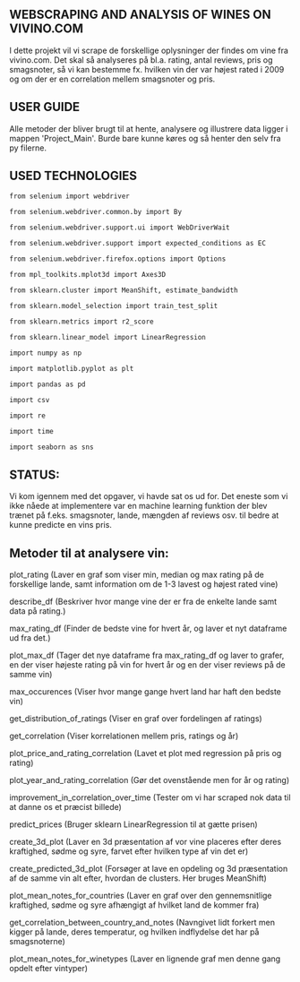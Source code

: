 ## **WEBSCRAPING AND ANALYSIS OF WINES ON VIVINO.COM**

I dette projekt vil vi scrape de forskellige oplysninger der findes om vine fra vivino.com.
Det skal så analyseres på bl.a. rating, antal reviews, pris og smagsnoter, så vi kan bestemme fx. hvilken vin der var højest rated i 2009 og om der er en correlation mellem smagsnoter og pris.



## **USER GUIDE**

Alle metoder der bliver brugt til at hente, analysere og illustrere data ligger i mappen 'Project_Main'. Burde bare kunne køres og så henter den selv fra py filerne.



## **USED TECHNOLOGIES**
```
from selenium import webdriver

from selenium.webdriver.common.by import By

from selenium.webdriver.support.ui import WebDriverWait

from selenium.webdriver.support import expected_conditions as EC

from selenium.webdriver.firefox.options import Options

from mpl_toolkits.mplot3d import Axes3D

from sklearn.cluster import MeanShift, estimate_bandwidth

from sklearn.model_selection import train_test_split

from sklearn.metrics import r2_score

from sklearn.linear_model import LinearRegression

import numpy as np

import matplotlib.pyplot as plt

import pandas as pd

import csv

import re

import time

import seaborn as sns
```

## **STATUS:**
Vi kom igennem med det opgaver, vi havde sat os ud for. Det eneste som vi ikke nåede at implementere var en machine learning funktion der blev trænet på f.eks. smagsnoter, lande, mængden af reviews osv. til bedre at kunne predicte en vins pris.


## **Metoder til at analysere vin:**


plot_rating (Laver en graf som viser min, median og max rating på de forskellige lande, samt information om de 1-3 lavest og højest rated vine)

describe_df (Beskriver hvor mange vine der er fra de enkelte lande samt data på rating.)

max_rating_df (Finder de bedste vine for hvert år, og laver et nyt dataframe ud fra det.)

plot_max_df (Tager det nye dataframe fra max_rating_df og laver to grafer, en der viser højeste rating på vin for hvert år og en der viser reviews på de samme vin)

max_occurences (Viser hvor mange gange hvert land har haft den bedste vin)

get_distribution_of_ratings (Viser en graf over fordelingen af ratings)

get_correlation (Viser korrelationen mellem pris, ratings og år)

plot_price_and_rating_correlation (Lavet et plot med regression på pris og rating)

plot_year_and_rating_correlation (Gør det ovenstående men for år og rating)

improvement_in_correlation_over_time (Tester om vi har scraped nok data til at danne os et præcist billede)

predict_prices (Bruger sklearn LinearRegression til at gætte prisen)

create_3d_plot (Laver en 3d præsentation af vor vine placeres efter deres kraftighed, sødme og syre, farvet efter hvilken type af vin det er)

create_predicted_3d_plot (Forsøger at lave en opdeling og 3d præsentation af de samme vin alt efter, hvordan de clusters. Her bruges MeanShift)

plot_mean_notes_for_countries (Laver en graf over den gennemsnitlige kraftighed, sødme og syre afhængigt af hvilket land de kommer fra)

get_correlation_between_country_and_notes (Navngivet lidt forkert men kigger på lande, deres temperatur, og hvilken indflydelse det har på smagsnoterne)

plot_mean_notes_for_winetypes (Laver en lignende graf men denne gang opdelt efter vintyper)
